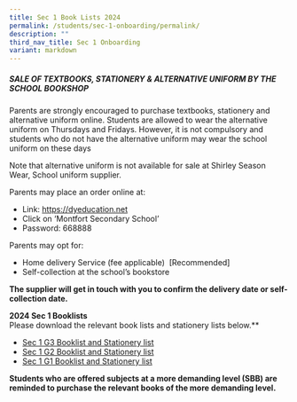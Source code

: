 ```yaml
---
title: Sec 1 Book Lists 2024
permalink: /students/sec-1-onboarding/permalink/
description: ""
third_nav_title: Sec 1 Onboarding
variant: markdown
---
```

##### SALE OF TEXTBOOKS, STATIONERY & ALTERNATIVE UNIFORM BY THE SCHOOL BOOKSHOP
Parents are strongly encouraged to purchase textbooks, stationery and alternative uniform online. Students are allowed to wear the alternative uniform on Thursdays and Fridays. However, it is not compulsory and students who do not have the alternative uniform may wear the school uniform on these days

Note that alternative uniform is not available for sale at Shirley Season Wear, School uniform supplier.

Parents may place an order online at:
* Link: https://dyeducation.net
* Click on ‘Montfort Secondary School’
* Password: 668888

Parents may opt for:
* Home delivery Service (fee applicable)  \[Recommended\]
* Self-collection at the school’s bookstore

**The supplier will get in touch with you to confirm the delivery date or self-collection date.**

**2024 Sec 1 Booklists**  
Please download the relevant book lists and stationery lists below.**&nbsp;

* [Sec 1 G3 Booklist and Stationery list](/files/2024%20sec%201_g3%20booklist.pdf)
* [Sec 1 G2 Booklist and Stationery list](/files/2024%20sec%201_g2%20booklist.pdf)
* [Sec 1 G1 Booklist and Stationery list](/files/2024%20sec%201_g1%20booklist.pdf)

**Students who are offered subjects at a more demanding level (SBB) are reminded to purchase the relevant books of the more demanding level.**